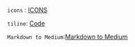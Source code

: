 `icons` : [ICONS](https://icons8.com/icons)

`tiline`: [Code](https://codepen.io/jasondavis/pen/fDGdK)

`Markdown to Medium`:[Markdown to Medium](https://markdowntomedium.com/)